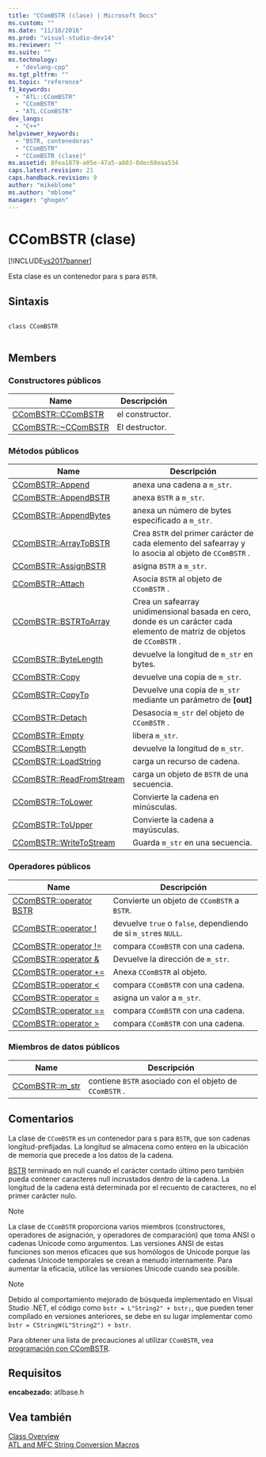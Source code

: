 ```yaml
---
title: "CComBSTR (clase) | Microsoft Docs"
ms.custom: ""
ms.date: "11/16/2016"
ms.prod: "visual-studio-dev14"
ms.reviewer: ""
ms.suite: ""
ms.technology: 
  - "devlang-cpp"
ms.tgt_pltfrm: ""
ms.topic: "reference"
f1_keywords: 
  - "ATL::CComBSTR"
  - "CComBSTR"
  - "ATL.CComBSTR"
dev_langs: 
  - "C++"
helpviewer_keywords: 
  - "BSTR, contenedoras"
  - "CComBSTR"
  - "CComBSTR (clase)"
ms.assetid: 8fea1879-a05e-47a5-a803-8dec60eaa534
caps.latest.revision: 21
caps.handback.revision: 9
author: "mikeblome"
ms.author: "mblome"
manager: "ghogen"
---
```

# CComBSTR (clase)
[!INCLUDE[vs2017banner](../../assembler/inline/includes/vs2017banner.md)]

Esta clase es un contenedor para s para `BSTR`.  
  
## Sintaxis  
  
```  
  
class CComBSTR  
  
```  
  
## Members  
  
### Constructores públicos  
  
|Name|Descripción|  
|----------|-----------------|  
|[CComBSTR::CComBSTR](../Topic/CComBSTR::CComBSTR.md)|el constructor.|  
|[CComBSTR::~CComBSTR](../Topic/CComBSTR::~CComBSTR.md)|El destructor.|  
  
### Métodos públicos  
  
|Name|Descripción|  
|----------|-----------------|  
|[CComBSTR::Append](../Topic/CComBSTR::Append.md)|anexa una cadena a `m_str`.|  
|[CComBSTR::AppendBSTR](../Topic/CComBSTR::AppendBSTR.md)|anexa `BSTR` a `m_str`.|  
|[CComBSTR::AppendBytes](../Topic/CComBSTR::AppendBytes.md)|anexa un número de bytes especificado a `m_str`.|  
|[CComBSTR::ArrayToBSTR](../Topic/CComBSTR::ArrayToBSTR.md)|Crea `BSTR` del primer carácter de cada elemento del safearray y lo asocia al objeto de `CComBSTR` .|  
|[CComBSTR::AssignBSTR](../Topic/CComBSTR::AssignBSTR.md)|asigna `BSTR` a `m_str`.|  
|[CComBSTR::Attach](../Topic/CComBSTR::Attach.md)|Asocia `BSTR` al objeto de `CComBSTR` .|  
|[CComBSTR::BSTRToArray](../Topic/CComBSTR::BSTRToArray.md)|Crea un safearray unidimensional basada en cero, donde es un carácter cada elemento de matriz de objetos de `CComBSTR` .|  
|[CComBSTR::ByteLength](../Topic/CComBSTR::ByteLength.md)|devuelve la longitud de `m_str` en bytes.|  
|[CComBSTR::Copy](../Topic/CComBSTR::Copy.md)|devuelve una copia de `m_str`.|  
|[CComBSTR::CopyTo](../Topic/CComBSTR::CopyTo.md)|Devuelve una copia de `m_str` mediante un parámetro de **\[out\]**|  
|[CComBSTR::Detach](../Topic/CComBSTR::Detach.md)|Desasocia `m_str` del objeto de `CComBSTR` .|  
|[CComBSTR::Empty](../Topic/CComBSTR::Empty.md)|libera `m_str`.|  
|[CComBSTR::Length](../Topic/CComBSTR::Length.md)|devuelve la longitud de `m_str`.|  
|[CComBSTR::LoadString](../Topic/CComBSTR::LoadString.md)|carga un recurso de cadena.|  
|[CComBSTR::ReadFromStream](../Topic/CComBSTR::ReadFromStream.md)|carga un objeto de `BSTR` de una secuencia.|  
|[CComBSTR::ToLower](../Topic/CComBSTR::ToLower.md)|Convierte la cadena en minúsculas.|  
|[CComBSTR::ToUpper](../Topic/CComBSTR::ToUpper.md)|Convierte la cadena a mayúsculas.|  
|[CComBSTR::WriteToStream](../Topic/CComBSTR::WriteToStream.md)|Guarda `m_str` en una secuencia.|  
  
### Operadores públicos  
  
|Name|Descripción|  
|----------|-----------------|  
|[CComBSTR::operator BSTR](../Topic/CComBSTR::operator%20BSTR.md)|Convierte un objeto de `CComBSTR` a `BSTR`.|  
|[CComBSTR::operator \!](../Topic/CComBSTR::operator%20!.md)|devuelve `true` o `false`, dependiendo de si `m_str`es `NULL`.|  
|[CComBSTR::operator \!\=](../Topic/CComBSTR::operator%20!=.md)|compara `CComBSTR` con una cadena.|  
|[CComBSTR::operator &](../Topic/CComBSTR::operator%20&.md)|Devuelve la dirección de `m_str`.|  
|[CComBSTR::operator \+\=](../Topic/CComBSTR::operator%20+=.md)|Anexa `CComBSTR` al objeto.|  
|[CComBSTR::operator \<](../Topic/CComBSTR::operator%20%3C.md)|compara `CComBSTR` con una cadena.|  
|[CComBSTR::operator \=](../Topic/CComBSTR::operator%20=.md)|asigna un valor a `m_str`.|  
|[CComBSTR::operator \=\=](../Topic/CComBSTR::operator%20==.md)|compara `CComBSTR` con una cadena.|  
|[CComBSTR::operator \>](../Topic/CComBSTR::operator%20%3E.md)|compara `CComBSTR` con una cadena.|  
  
### Miembros de datos públicos  
  
|Name|Descripción|  
|----------|-----------------|  
|[CComBSTR::m\_str](../Topic/CComBSTR::m_str.md)|contiene `BSTR` asociado con el objeto de `CComBSTR` .|  
  
## Comentarios  
 La clase de `CComBSTR` es un contenedor para s para `BSTR`, que son cadenas longitud\-prefijadas.  La longitud se almacena como entero en la ubicación de memoria que precede a los datos de la cadena.  
  
 [BSTR](http://msdn.microsoft.com/es-es/1b2d7d2c-47af-4389-a6b6-b01b7e915228) terminado en null cuando el carácter contado último pero también pueda contener caracteres null incrustados dentro de la cadena.  La longitud de la cadena está determinada por el recuento de caracteres, no el primer carácter nulo.  
  
> [!NOTE]
>  La clase de `CComBSTR` proporciona varios miembros \(constructores, operadores de asignación, y operadores de comparación\) que toma ANSI o cadenas Unicode como argumentos.  Las versiones ANSI de estas funciones son menos eficaces que sus homólogos de Unicode porque las cadenas Unicode temporales se crean a menudo internamente.  Para aumentar la eficacia, utilice las versiones Unicode cuando sea posible.  
  
> [!NOTE]
>  Debido al comportamiento mejorado de búsqueda implementado en Visual Studio .NET, el código como `bstr = L"String2" + bstr;`, que pueden tener compilado en versiones anteriores, se debe en su lugar implementar como `bstr = CStringW(L"String2") + bstr`.  
  
 Para obtener una lista de precauciones al utilizar `CComBSTR`, vea [programación con CComBSTR](../../atl/programming-with-ccombstr-atl.md).  
  
## Requisitos  
 **encabezado:** atlbase.h  
  
## Vea también  
 [Class Overview](../../atl/atl-class-overview.md)   
 [ATL and MFC String Conversion Macros](../Topic/ATL%20and%20MFC%20String%20Conversion%20Macros.md)